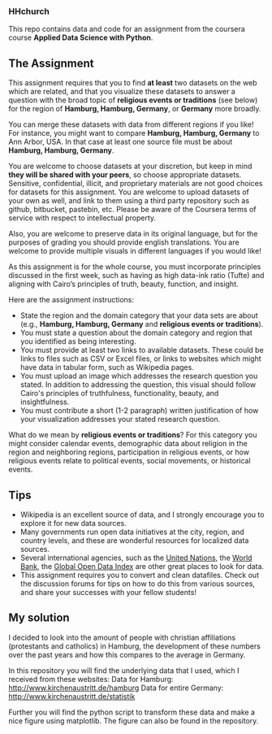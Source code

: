 ### HHchurch

This repo contains data and code for an assignment from the coursera course **Applied Data Science with Python**.

## The Assignment 

This assignment requires that you to find **at least** two datasets on the web which are related, and that you visualize these datasets to answer a question with the broad topic of **religious events or traditions** (see below) for the region of **Hamburg, Hamburg, Germany**, or **Germany** more broadly.

You can merge these datasets with data from different regions if you like! For instance, you might want to compare **Hamburg, Hamburg, Germany** to Ann Arbor, USA. In that case at least one source file must be about **Hamburg, Hamburg, Germany**.

You are welcome to choose datasets at your discretion, but keep in mind **they will be shared with your peers**, so choose appropriate datasets. Sensitive, confidential, illicit, and proprietary materials are not good choices for datasets for this assignment. You are welcome to upload datasets of your own as well, and link to them using a third party repository such as github, bitbucket, pastebin, etc. Please be aware of the Coursera terms of service with respect to intellectual property.

Also, you are welcome to preserve data in its original language, but for the purposes of grading you should provide english translations. You are welcome to provide multiple visuals in different languages if you would like!

As this assignment is for the whole course, you must incorporate principles discussed in the first week, such as having as high data-ink ratio (Tufte) and aligning with Cairo’s principles of truth, beauty, function, and insight.

Here are the assignment instructions:
  * State the region and the domain category that your data sets are about (e.g., **Hamburg, Hamburg, Germany** and **religious events or traditions**).
  * You must state a question about the domain category and region that you identified as being interesting.
  * You must provide at least two links to available datasets. These could be links to files such as CSV or Excel files, or links to websites which might have data in tabular form, such as Wikipedia pages.
  * You must upload an image which addresses the research question you stated. In addition to addressing the question, this visual should follow Cairo's principles of truthfulness, functionality, beauty, and insightfulness.
  * You must contribute a short (1-2 paragraph) written justification of how your visualization addresses your stated research question.

What do we mean by **religious events or traditions**?  For this category you might consider calendar events, demographic data about religion in the region and neighboring regions, participation in religious events, or how religious events relate to political events, social movements, or historical events.

## Tips
 * Wikipedia is an excellent source of data, and I strongly encourage you to explore it for new data sources.
 * Many governments run open data initiatives at the city, region, and country levels, and these are wonderful resources for localized data sources.
 * Several international agencies, such as the [United Nations](http://data.un.org/), the [World Bank](http://data.worldbank.org/), the [Global Open Data Index](http://index.okfn.org/place/) are other great places to look for data.
 * This assignment requires you to convert and clean datafiles. Check out the discussion forums for tips on how to do this from various sources, and share your successes with your fellow students!


## My solution 
I decided to look into the amount of people with christian affiliations (protestants and catholics) in Hamburg, the development of these numbers over the past years and how this compares to the average in Germany. 

In this repository you will find the underlying data that I used, which I received from these websites: 
Data for Hamburg: http://www.kirchenaustritt.de/hamburg
Data for entire Germany: http://www.kirchenaustritt.de/statistik

Further you will find the python script to transform these data and make a nice figure using matplotlib. The figure can also be found in the repository. 
